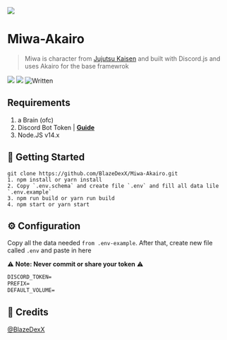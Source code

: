 <a href="https://github.com/BlazeDexX/Miwa-Akairo"> <img src="https://cdn.discordapp.com/avatars/791271223077109820/2df2155e7a2a6d25971f6bc5e59cbc65.png?size=4096"/></a>

# Miwa-Akairo
> Miwa is character from [Jujutsu Kaisen](https://jujutsu-kaisen.fandom.com/wiki/Kasumi_Miwa) and built with Discord.js and uses Akairo for the base framewrok


<a href="#"><img src="https://img.shields.io/github/license/BlazeDexX/Miwa-Akairo?style=plastic"/></a>
<a href="#"><img src="https://img.shields.io/github/stars/BlazeDexX/Miwa-Akairo?style=plastic"/></a>
![Written](https://camo.githubusercontent.com/a3544e8c62ffc6f9b9dfbbfe7e280b9d22db60ad526dee467542e88b020ad6f3/68747470733a2f2f62616467656e2e6e65742f62616467652f69636f6e2f747970657363726970743f69636f6e3d74797065736372697074266c6162656c)

## Requirements

1. a Brain (ofc)
2. Discord Bot Token | **[Guide](https://discordjs.guide/preparations/setting-up-a-bot-application.html#creating-your-bot)**
3. Node.JS v14.x

## 🚀 Getting Started
```
git clone https://github.com/BlazeDexX/Miwa-Akairo.git
1. npm install or yarn install
2. Copy `.env.schema` and create file `.env` and fill all data lile `.env.example`
3. npm run build or yarn run build
4. npm start or yarn start
```

## ⚙️ Configuration
Copy all the data needed `from .env-example`. After that, create new file called `.env` and paste in here

⚠️ **Note: Never commit or share your token** ⚠️

```md
DISCORD_TOKEN=
PREFIX=
DEFAULT_VOLUME=
```

## 📝 Credits
[@BlazeDexX](https://github.com/BlazeDexX)
